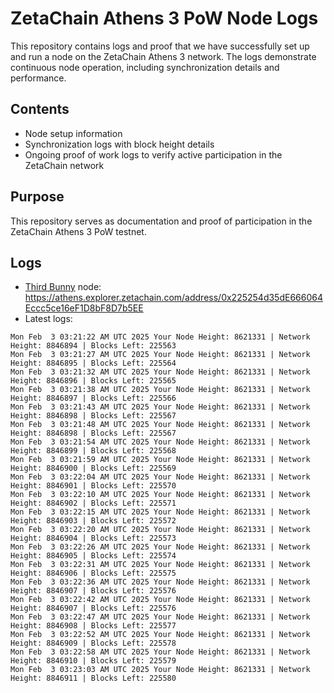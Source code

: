 # ZetaChain Athens 3 PoW Node Logs
This repository contains logs and proof that we have successfully set up and run a node on the ZetaChain Athens 3 network. The logs demonstrate continuous node operation, including synchronization details and performance.

## Contents
- Node setup information
- Synchronization logs with block height details
- Ongoing proof of work logs to verify active participation in the ZetaChain network

## Purpose
This repository serves as documentation and proof of participation in the ZetaChain Athens 3 PoW testnet.

## Logs

- [Third Bunny](https://thirdbunny.xyz/) node: https://athens.explorer.zetachain.com/address/0x225254d35dE666064Eccc5ce16eF1D8bF8D7b5EE
- Latest logs:
```
Mon Feb  3 03:21:22 AM UTC 2025 Your Node Height: 8621331 | Network Height: 8846894 | Blocks Left: 225563
Mon Feb  3 03:21:27 AM UTC 2025 Your Node Height: 8621331 | Network Height: 8846895 | Blocks Left: 225564
Mon Feb  3 03:21:32 AM UTC 2025 Your Node Height: 8621331 | Network Height: 8846896 | Blocks Left: 225565
Mon Feb  3 03:21:38 AM UTC 2025 Your Node Height: 8621331 | Network Height: 8846897 | Blocks Left: 225566
Mon Feb  3 03:21:43 AM UTC 2025 Your Node Height: 8621331 | Network Height: 8846898 | Blocks Left: 225567
Mon Feb  3 03:21:48 AM UTC 2025 Your Node Height: 8621331 | Network Height: 8846898 | Blocks Left: 225567
Mon Feb  3 03:21:54 AM UTC 2025 Your Node Height: 8621331 | Network Height: 8846899 | Blocks Left: 225568
Mon Feb  3 03:21:59 AM UTC 2025 Your Node Height: 8621331 | Network Height: 8846900 | Blocks Left: 225569
Mon Feb  3 03:22:04 AM UTC 2025 Your Node Height: 8621331 | Network Height: 8846901 | Blocks Left: 225570
Mon Feb  3 03:22:10 AM UTC 2025 Your Node Height: 8621331 | Network Height: 8846902 | Blocks Left: 225571
Mon Feb  3 03:22:15 AM UTC 2025 Your Node Height: 8621331 | Network Height: 8846903 | Blocks Left: 225572
Mon Feb  3 03:22:20 AM UTC 2025 Your Node Height: 8621331 | Network Height: 8846904 | Blocks Left: 225573
Mon Feb  3 03:22:26 AM UTC 2025 Your Node Height: 8621331 | Network Height: 8846905 | Blocks Left: 225574
Mon Feb  3 03:22:31 AM UTC 2025 Your Node Height: 8621331 | Network Height: 8846906 | Blocks Left: 225575
Mon Feb  3 03:22:36 AM UTC 2025 Your Node Height: 8621331 | Network Height: 8846907 | Blocks Left: 225576
Mon Feb  3 03:22:42 AM UTC 2025 Your Node Height: 8621331 | Network Height: 8846907 | Blocks Left: 225576
Mon Feb  3 03:22:47 AM UTC 2025 Your Node Height: 8621331 | Network Height: 8846908 | Blocks Left: 225577
Mon Feb  3 03:22:52 AM UTC 2025 Your Node Height: 8621331 | Network Height: 8846909 | Blocks Left: 225578
Mon Feb  3 03:22:58 AM UTC 2025 Your Node Height: 8621331 | Network Height: 8846910 | Blocks Left: 225579
Mon Feb  3 03:23:03 AM UTC 2025 Your Node Height: 8621331 | Network Height: 8846911 | Blocks Left: 225580
```
